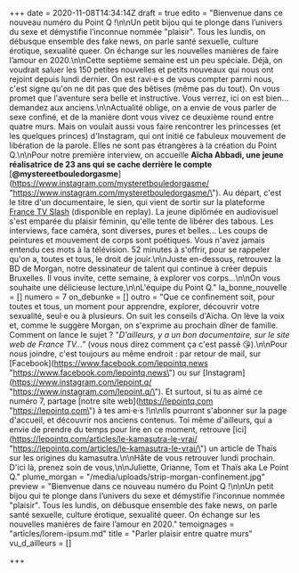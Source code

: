 +++
date = 2020-11-08T14:34:14Z
draft = true
edito = "Bienvenue dans ce nouveau numéro du Point Q !\n\nUn petit bijou qui te plonge dans l’univers du sexe et démystifie l’inconnue nommée \"plaisir\". Tous les lundis, on débusque ensemble des fake news, on parle santé sexuelle, culture érotique, sexualité queer. On échange sur les nouvelles manières de faire l’amour en 2020.\n\nCette septième semaine est un peu spéciale. Déjà, on voudrait saluer les 150 petites nouvelles et petits nouveaux qui nous ont rejoint depuis lundi dernier. On est ravi·e·s de vous compter parmi nous, c'est signe qu'on ne dit pas que des bêtises (même pas du tout). On vous promet que l'aventure sera belle et instructive. Vous verrez, ici on est bien... demandez aux anciens.\n\nActualité oblige, on a envie de vous parler de sexe confiné, et de la manière dont vous vivez ce deuxième round entre quatre murs. Mais on voulait aussi vous faire rencontrer les princesses (et les quelques princes) d'Instagram, qui ont initié ce fabuleux mouvement de libération de la parole. Elles ne sont pas étrangères à la création du Point Q.\n\nPour notre première interview, on accueille **Aïcha Abbadi, une jeune réalisatrice de 23 ans qui se cache derrière le compte** [**@mystereetbouledorgasme**](https://www.instagram.com/mysteretbouledorgasme/ \"https://www.instagram.com/mysteretbouledorgasme/\"). Au départ, c'est le titre d'un documentaire, le sien, qui vient de sortir sur la plateforme [France TV Slash]() (disponible en replay). La jeune diplômée en audiovisuel s'est emparée du plaisir féminin, qu'elle tente de libérer des tabous. Les interviews, face caméra, sont diverses, pures et belles... Les coups de peintures et mouvement de corps sont poétiques. Vous n'avez jamais entendu ces mots à la télévision. 52 minutes à s'offrir, pour se rappeler qu'on a, toutes et tous, le droit de jouir.\n\nJuste en-dessous, retrouvez la BD de Morgan, notre dessinateur de talent qui continue à créer depuis Bruxelles. Il vous invite, cette semaine, à explorer vos corps...\n\nOn vous souhaite une délicieuse lecture,\n\nL'équipe du Point Q."
la_bonne_nouvelle = []
numero = 7
on_debunke = []
outro = "Que ce confinement soit, pour toutes et tous, un moment pour apprendre, explorer, découvrir votre sexualité, seul·e ou à plusieurs. On suit les conseils d'Aïcha. On lève la voix et, comme le suggère Morgan, on s'exprime au prochain dîner de famille. Comment on lance le sujet ? \"_D'ailleurs, y a un bon documentaire, sur le site web de France TV...\"_ (vous nous direz comment ça c'est passé 😘).\n\nPour nous joindre, c'est toujours au même endroit : par retour de mail, sur [Facebook](https://www.facebook.com/lepointq.news \"https://www.facebook.com/lepointq.news\") ou sur [Instagram](https://www.instagram.com/lepoint.q/ \"https://www.instagram.com/lepoint.q/\"). Et surtout, si tu as aimé ce numéro 7, partage [notre site web](https://lepointq.com \"https://lepointq.com\") à tes ami·e·s !\n\nIls pourront s'abonner sur la page d'accueil, et découvrir nos anciens contenus. Toi même d'ailleurs, qui a envie de prendre du temps pour lire en ce moment, retrouve [ici](https://lepointq.com/articles/le-kamasutra-le-vrai/ \"https://lepointq.com/articles/le-kamasutra-le-vrai/\") un article de Thaïs sur les origines du kamasutra.\n\nHâte de vous retrouver lundi prochain. D'ici là, prenez soin de vous,\n\nJuliette, Orianne, Tom et Thaïs aka Le Point Q."
plume_morgan = "/media/uploads/strip-morgan-confinement.jpg"
preview = "Bienvenue dans ce nouveau numéro du Point Q !\n\nUn petit bijou qui te plonge dans l’univers du sexe et démystifie l’inconnue nommée \"plaisir\". Tous les lundis, on débusque ensemble des fake news, on parle santé sexuelle, culture érotique, sexualité queer. On échange sur les nouvelles manières de faire l’amour en 2020."
temoignages = "articles/lorem-ipsum.md"
title = "Parler plaisir entre quatre murs"
vu_d_ailleurs = []

+++
